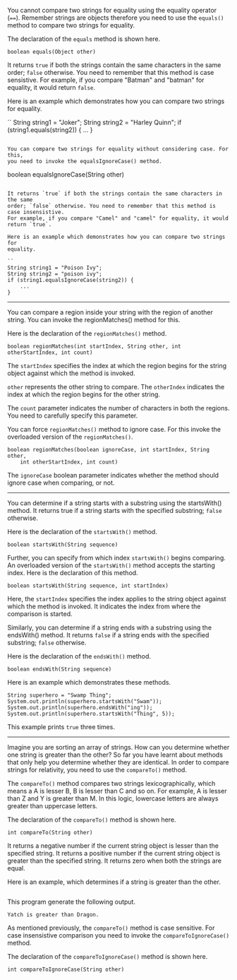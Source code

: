 You cannot compare two strings for equality using the equality operator (`==`).
Remember strings are objects therefore you need to use the `equals()` method
to compare two strings for equality.

The declaration of the `equals` method is shown here.
```
boolean equals(Object other)
```

It returns `true` if both the strings contain the same characters in the same
order; `false` otherwise. You need to remember that this method is case sensistive.
For example, if you compare "Batman" and "batman" for equality, it would return `false`.

Here is an example which demonstrates how you can compare two strings for
equality.

``
String string1 = "Joker";
String string2 = "Harley Quinn";
if (string1.equals(string2)) {
    ...
}
```

You can compare two strings for equality without considering case. For this,
you need to invoke the equalsIgnoreCase() method.

```
boolean equalsIgnoreCase(String other)
```

It returns `true` if both the strings contain the same characters in the same
order; `false` otherwise. You need to remember that this method is case insensistive.
For example, if you compare "Camel" and "camel" for equality, it would return `true`.

Here is an example which demonstrates how you can compare two strings for
equality.

``
String string1 = "Poison Ivy";
String string2 = "poison ivy";
if (string1.equalsIgnoreCase(string2)) {
    ...
}
```

--------------------------------------------------------------------------------

You can compare a region inside your string with the region of another string.
You can invoke the regionMatches() method for this.

Here is the declaration of the `regionMatches()` method.
```
boolean regionMatches(int startIndex, String other, int otherStartIndex, int count)
```

The `startIndex` specifies the index at which the region begins for the string
object against which the method is invoked.

`other` represents the other string to compare. The `otherIndex` indicates the
index at which the region begins for the other string.

The `count` parameter indicates the number of characters in both the regions.
You need to carefully specify this parameter.

You can force `regionMatches()` method to ignore case. For this invoke the
overloaded version of the `regionMatches()`.
```
boolean regionMatches(boolean ignoreCase, int startIndex, String other,
    int otherStartIndex, int count)
```

The `ignoreCase` boolean parameter indicates whether the method should ignore
case when comparing, or not.

--------------------------------------------------------------------------------

You can determine if a string starts with a substring using the startsWith()
method. It returns true if a string starts with the specified substring; `false`
otherwise.

Here is the declaration of the `startsWith()` method.

```
boolean startsWith(String sequence)
````

Further, you can specify from which index `startsWith()` begins comparing.
An overloaded version of the `startsWith()` method accepts the starting index.
Here is the declaration of this method.
```
boolean startsWith(String sequence, int startIndex)
```

Here, the `startIndex` specifies the index applies to the string object against
which the method is invoked. It indicates the index from where the comparison is
started.

Similarly, you can determine if a string ends with a substring using the endsWith()
method. It returns `false` if a string ends with the specified substring; `false`
otherwise.

Here is the declaration of the `endsWith()` method.
```
boolean endsWith(String sequence)
```

Here is an example which demonstrates these methods.
```
String superhero = "Swamp Thing";
System.out.println(superhero.startsWith("Swam"));
System.out.println(superhero.endsWith("ing"));
System.out.println(superhero.startsWith("Thing", 5));
```

This example prints `true` three times.

--------------------------------------------------------------------------------

Imagine you are sorting an array of strings. How can you determine whether one
string is greater than the other? So far you have learnt about methods that only
help you determine whether they are identical. In order to compare strings
for relativity, you need to use the `compareTo()` method.

The `compareTo()` method compares two strings lexicographically, which means
a A is lesser B, B is lesser than C and so on. For example, A is lesser than Z
and Y is greater than M. In this logic, lowercase letters are always greater
than uppercase letters.

The declaration of the `compareTo()` method is shown here.
```
int compareTo(String other)
```
It returns a negative number if the current string object is lesser than the
specified string.
It returns a positive number if the current string object is greater than the
specified string.
It returns zero when both the strings are equal.

Here is an example, which determines if a string is greater than the other.
```
```

This program generate the following output.
```
Yatch is greater than Dragon.
```

As mentioned previously, the `compareTo()` method is case sensitive. For case
insensistive comparison you need to invoke the `compareToIgnoreCase()` method.

The declaration of the `compareToIgnoreCase()` method is shown here.
```
int compareToIgnoreCase(String other)
```